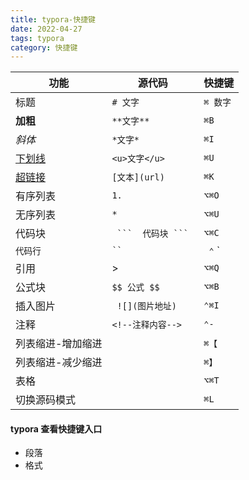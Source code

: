 ```yaml
---
title: typora-快捷键
date: 2022-04-27
tags: typora
category: 快捷键
---
```


| 功能   | 源代码                       | 快捷键   |
| ------ | ------------------------------- | -------- |
| 标题 | `# 文字`                        | `⌘ 数字` |
| **加粗** | `**文字**`      | `⌘B`     |
| *斜体* | `*文字*`                   | `⌘I`     |
| <u>下划线</u> | `<u>文字</u>` | `⌘U`     |
| [超链接](https://www.baidu.com) | `[文本](url)` | `⌘K`     |
| 有序列表 | `1.   ` | `⌥⌘O` |
| 无序列表 | `* ` | `⌥⌘U` |
| 代码块 | `  ```  代码块 ```  ` | `⌥⌘C` |
| `代码行` | ` `` ` | ` ⌃` ` |
|   引用     |             >                     |     `⌥⌘Q`     |
|   公式块     |             ` $$ 公式 $$ `                     |     `⌥⌘B`     |
|  插入图片      |         `  ![](图片地址) `          |    `⌃⌘I`      |
|  注释      |        ` <!--注释内容--> `       |    `⌃-`      |
| 列表缩进-增加缩进 |  | `⌘【` |
| 列表缩进-减少缩进 |                                 | `⌘】` |
| 表格 |  | `⌥⌘T` |
|  切换源码模式      |                                 |    `⌘L`      |

<!--more-->

#### typora 查看快捷键入口

- 段落
- 格式
